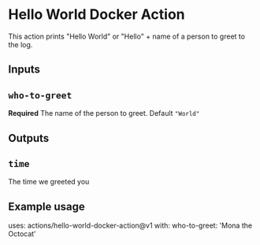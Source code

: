 # Hello World Docker Action

This action prints "Hello World" or "Hello" + name of a person to greet to the log.

## Inputs

## `who-to-greet`

**Required** The name of the person to greet. Default `"World"`

## Outputs

## `time`

The time we greeted you

## Example usage

uses: actions/hello-world-docker-action@v1
with:
    who-to-greet: 'Mona the Octocat'